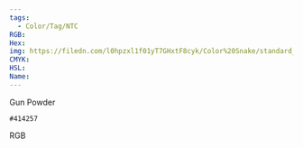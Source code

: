 ```yaml
---
tags:
  - Color/Tag/NTC
RGB:
Hex:
img: https://filedn.com/l0hpzxl1f01yT7GHxtF8cyk/Color%20Snake/standard_csv_to_svg//414257.svg
CMYK:
HSL:
Name:
---
```

Gun Powder
```palette
#414257
```
RGB
